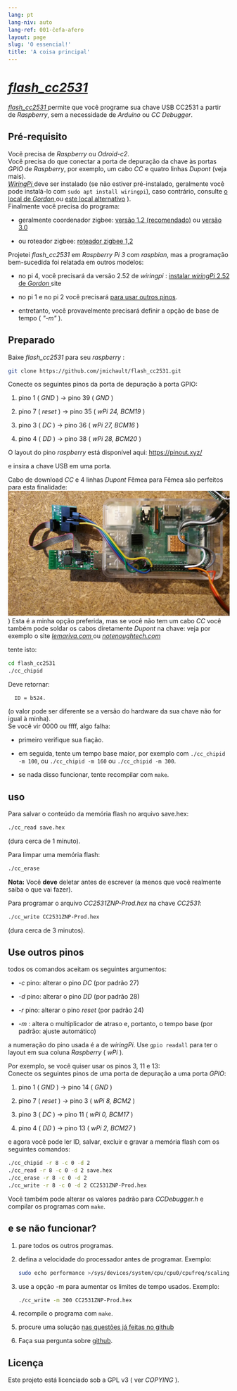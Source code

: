 ```yaml
---
lang: pt
lang-niv: auto
lang-ref: 001-ĉefa-afero
layout: page
slug: 'O essencial!'
title: 'A coisa principal'
---
```


# [ _flash\_cc2531_ ](https://github.com/jmichault/flash_cc2531)
 [ _flash\_cc2531_ ](https://github.com/jmichault/flash_cc2531) permite que você programe sua chave USB CC2531 a partir de _Raspberry_, sem a necessidade de _Arduino_ ou _CC Debugger_.

## Pré-requisito
Você precisa de _Raspberry_ ou _Odroid-c2_.  
Você precisa do que conectar a porta de depuração da chave às portas _GPIO_ de _Raspberry_, por exemplo, um cabo _CC_ e quatro linhas _Dupont_ (veja mais).   
[ _WiringPi_ ](http://wiringpi.com/) deve ser instalado \(se não estiver pré-instalado, geralmente você pode instalá-lo com `sudo apt install wiringpi`), caso contrário, consulte [o local de _Gordon_ ](http://wiringpi.com/) ou [este local alternativo](https://github.com/WiringPi/WiringPi) \).  
Finalmente você precisa do programa:

* geralmente coordenador zigbee: [ versão 1.2 (recomendado)](https://github.com/Koenkk/Z-Stack-firmware/raw/master/coordinator/Z-Stack_Home_1.2/bin/default/) ou [versão 3.0](https://github.com/Koenkk/Z-Stack-firmware/tree/master/coordinator/Z-Stack_3.0.x/bin)


* ou roteador zigbee: [roteador zigbee 1,2](https://github.com/Koenkk/Z-Stack-firmware/tree/master/router/CC2531/bin)



Projetei _flash\_cc2531_ em _Raspberry Pi 3_ com _raspbian_, mas a programação bem-sucedida foi relatada em outros modelos:

 * no pi 4, você precisará da versão 2.52 de _wiringpi_ :  [instalar _wiringPi_ 2.52 de _Gordon_ ](http://wiringpi.com/wiringpi-updated-to-2-52-for-the-raspberry-pi-4b/)site


 * no pi 1 e no pi 2 você precisará [para usar outros pinos](#uzi_aliajn_pinglojn).


 * entretanto, você provavelmente precisará definir a opção de base de tempo ( _"-m"_ ).



## Preparado

Baixe _flash\_cc2531_ para seu _raspberry_ :
```bash
git clone https://github.com/jmichault/flash_cc2531.git
```

Conecte os seguintes pinos da porta de depuração à porta GPIO:

 1. pino 1 ( _GND_ ) -> pino 39 ( _GND_ )


 2. pino 7 ( _reset_ ) -> pino 35 ( _wPi 24, BCM19_ )


 3. pino 3 ( _DC_ ) -> pino 36 ( _wPi 27, BCM16_ )


 4. pino 4 ( _DD_ ) -> pino 38 ( _wPi 28, BCM20_ )



O layout do pino _raspberry_ está disponível aqui: <https://pinout.xyz/>

e insira a chave USB em uma porta.

Cabo de download _CC_ e 4 linhas _Dupont_ Fêmea para Fêmea são perfeitos para esta finalidade:
![foto da chave e a _raspberry_ ](https://github.com/jmichault/files/raw/master/Raspberry-CC2531.jpg))
Esta é a minha opção preferida, mas se você não tem um cabo _CC_ você também pode soldar os cabos diretamente _Dupont_ na chave: veja por exemplo o site [ _lemariva.com_ ](https://lemariva.com/blog/2019/08/zigbee-flashing-cc2531-using-raspberry-pi-without-cc-debugger) ou [ _notenoughtech.com_ ](https://notenoughtech.com/home-automation/flashing-cc2531-without-cc-debugger )


tente isto:
```bash
cd flash_cc2531
./cc_chipid
```
Deve retornar:
```
  ID = b524.
```
(o valor pode ser diferente se a versão do hardware da sua chave não for igual à minha).  
Se você vir 0000 ou ffff, algo falha:

 * primeiro verifique sua fiação.


 * em seguida, tente um tempo base maior, por exemplo com `./cc_chipid -m 100`, ou `./cc_chipid -m 160` ou `./cc_chipid -m 300`.


 * se nada disso funcionar, tente recompilar com `make`.



## uso
Para salvar o conteúdo da memória flash no arquivo save.hex:
```bash
./cc_read save.hex
```
(dura cerca de 1 minuto).

Para limpar uma memória flash:
```bash
./cc_erase
```
**Nota:** Você **deve** deletar antes de escrever (a menos que você realmente saiba o que vai fazer).

Para programar o arquivo _CC2531ZNP-Prod.hex_ na chave _CC2531_:
```bash
./cc_write CC2531ZNP-Prod.hex
```
(dura cerca de 3 minutos).

<a id="uzi_aliajn_pinglojn"></a>

## Use outros pinos

todos os comandos aceitam os seguintes argumentos:

 * _-c_ pino: alterar o pino _DC_ (por padrão 27)


 * _-d_ pino: alterar o pino _DD_ (por padrão 28)


 * _-r_ pino: alterar o pino _reset_ (por padrão 24)


 * _-m_ : altera o multiplicador de atraso e, portanto, o tempo base (por padrão: ajuste automático)



a numeração do pino usada é a de _wiringPi_. Use `gpio readall` para ter o layout em sua coluna _Raspberry_ ( _wPi_ ).

Por exemplo, se você quiser usar os pinos 3, 11 e 13:  
Conecte os seguintes pinos de uma porta de depuração a uma porta _GPIO_:

 1. pino 1 ( _GND_ ) -> pino 14 ( _GND_ )


 2. pino 7 ( _reset_ ) -> pino 3 ( _wPi 8, BCM2_ )


 3. pino 3 ( _DC_ ) -> pino 11 ( _wPi 0, BCM17_ )


 4. pino 4 ( _DD_ ) -> pino 13 ( _wPi 2, BCM27_ )



e agora você pode ler ID, salvar, excluir e gravar a memória flash com os seguintes comandos:
```bash
./cc_chipid -r 8 -c 0 -d 2
./cc_read -r 8 -c 0 -d 2 save.hex
./cc_erase -r 8 -c 0 -d 2
./cc_write -r 8 -c 0 -d 2 CC2531ZNP-Prod.hex
```

Você também pode alterar os valores padrão para _CCDebugger.h_ e compilar os programas com `make`.

## e se não funcionar?

1. pare todos os outros programas.


2. defina a velocidade do processador antes de programar. Exemplo:



   ```bash
   sudo echo performance >/sys/devices/system/cpu/cpu0/cpufreq/scaling_governor
   ```
3. use a opção -m para aumentar os limites de tempo usados. Exemplo:



   ```bash
   ./cc_write -m 300 CC2531ZNP-Prod.hex
   ```
4. recompile o programa com `make`.



5. procure uma solução [nas questões já feitas no github](https://github.com/jmichault/flash_cc2531/issues?q=is%3Aissue)



6. Faça sua pergunta sobre [github](https://github.com/jmichault/flash_cc2531/issues/new/choose).



## Licença

Este projeto está licenciado sob a GPL v3 ( ver _COPYING_ ).
